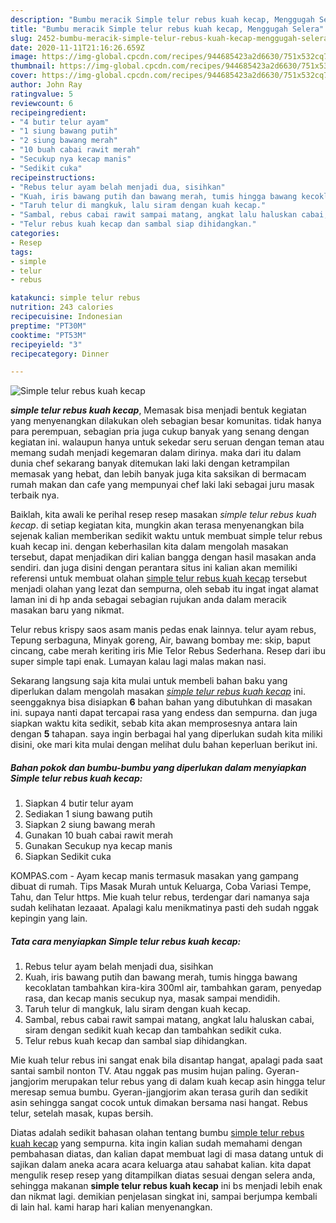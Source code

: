 ```yaml
---
description: "Bumbu meracik Simple telur rebus kuah kecap, Menggugah Selera"
title: "Bumbu meracik Simple telur rebus kuah kecap, Menggugah Selera"
slug: 2452-bumbu-meracik-simple-telur-rebus-kuah-kecap-menggugah-selera
date: 2020-11-11T21:16:26.659Z
image: https://img-global.cpcdn.com/recipes/944685423a2d6630/751x532cq70/simple-telur-rebus-kuah-kecap-foto-resep-utama.jpg
thumbnail: https://img-global.cpcdn.com/recipes/944685423a2d6630/751x532cq70/simple-telur-rebus-kuah-kecap-foto-resep-utama.jpg
cover: https://img-global.cpcdn.com/recipes/944685423a2d6630/751x532cq70/simple-telur-rebus-kuah-kecap-foto-resep-utama.jpg
author: John Ray
ratingvalue: 5
reviewcount: 6
recipeingredient:
- "4 butir telur ayam"
- "1 siung bawang putih"
- "2 siung bawang merah"
- "10 buah cabai rawit merah"
- "Secukup nya kecap manis"
- "Sedikit cuka"
recipeinstructions:
- "Rebus telur ayam belah menjadi dua, sisihkan"
- "Kuah, iris bawang putih dan bawang merah, tumis hingga bawang kecoklatan tambahkan kira-kira 300ml air, tambahkan garam, penyedap rasa, dan kecap manis secukup nya, masak sampai mendidih."
- "Taruh telur di mangkuk, lalu siram dengan kuah kecap."
- "Sambal, rebus cabai rawit sampai matang, angkat lalu haluskan cabai, siram dengan sedikit kuah kecap dan tambahkan sedikit cuka."
- "Telur rebus kuah kecap dan sambal siap dihidangkan."
categories:
- Resep
tags:
- simple
- telur
- rebus

katakunci: simple telur rebus 
nutrition: 243 calories
recipecuisine: Indonesian
preptime: "PT30M"
cooktime: "PT53M"
recipeyield: "3"
recipecategory: Dinner

---
```



![Simple telur rebus kuah kecap](https://img-global.cpcdn.com/recipes/944685423a2d6630/751x532cq70/simple-telur-rebus-kuah-kecap-foto-resep-utama.jpg)

<b><i>simple telur rebus kuah kecap</i></b>, Memasak bisa menjadi bentuk kegiatan yang menyenangkan dilakukan oleh sebagian besar komunitas. tidak hanya para perempuan, sebagian pria juga cukup banyak yang senang dengan kegiatan ini. walaupun hanya untuk sekedar seru seruan dengan teman atau memang sudah menjadi kegemaran dalam dirinya. maka dari itu dalam dunia chef sekarang banyak ditemukan laki laki dengan ketrampilan memasak yang hebat, dan lebih banyak juga kita saksikan di bermacam rumah makan dan cafe yang mempunyai chef laki laki sebagai juru masak terbaik nya.

Baiklah, kita awali ke perihal resep resep masakan <i>simple telur rebus kuah kecap</i>. di setiap kegiatan kita, mungkin akan terasa menyenangkan bila sejenak kalian memberikan sedikit waktu untuk membuat simple telur rebus kuah kecap ini. dengan keberhasilan kita dalam mengolah masakan tersebut, dapat menjadikan diri kalian bangga dengan hasil masakan anda sendiri. dan juga disini dengan perantara situs ini kalian akan memiliki referensi untuk membuat olahan <u>simple telur rebus kuah kecap</u> tersebut menjadi olahan yang lezat dan sempurna, oleh sebab itu ingat ingat alamat laman ini di hp anda sebagai sebagian rujukan anda dalam meracik masakan baru yang nikmat.

Telur rebus krispy saos asam manis pedas enak lainnya. telur ayam rebus, Tepung serbaguna, Minyak goreng, Air, bawang bombay me: skip, baput cincang, cabe merah keriting iris Mie Telor Rebus Sederhana. Resep dari ibu super simple tapi enak. Lumayan kalau lagi malas makan nasi.


Sekarang langsung saja kita mulai untuk membeli bahan baku yang diperlukan dalam mengolah masakan <u><i>simple telur rebus kuah kecap</i></u> ini. seenggaknya bisa disiapkan <b>6</b> bahan bahan yang dibutuhkan di masakan ini. supaya nanti dapat tercapai rasa yang endess dan sempurna. dan juga siapkan waktu kita sedikit, sebab kita akan memprosesnya antara lain dengan <b>5</b> tahapan. saya ingin berbagai hal yang diperlukan sudah kita miliki disini, oke mari kita mulai dengan melihat dulu bahan keperluan berikut ini.

<!--inarticleads1-->

##### Bahan pokok dan bumbu-bumbu yang diperlukan dalam menyiapkan Simple telur rebus kuah kecap:

1. Siapkan 4 butir telur ayam
1. Sediakan 1 siung bawang putih
1. Siapkan 2 siung bawang merah
1. Gunakan 10 buah cabai rawit merah
1. Gunakan Secukup nya kecap manis
1. Siapkan Sedikit cuka


KOMPAS.com - Ayam kecap manis termasuk masakan yang gampang dibuat di rumah. Tips Masak Murah untuk Keluarga, Coba Variasi Tempe, Tahu, dan Telur https. Mie kuah telur rebus, terdengar dari namanya saja sudah kelihatan lezaaat. Apalagi kalu menikmatinya pasti deh sudah nggak kepingin yang lain. 

<!--inarticleads2-->

##### Tata cara menyiapkan Simple telur rebus kuah kecap:

1. Rebus telur ayam belah menjadi dua, sisihkan
1. Kuah, iris bawang putih dan bawang merah, tumis hingga bawang kecoklatan tambahkan kira-kira 300ml air, tambahkan garam, penyedap rasa, dan kecap manis secukup nya, masak sampai mendidih.
1. Taruh telur di mangkuk, lalu siram dengan kuah kecap.
1. Sambal, rebus cabai rawit sampai matang, angkat lalu haluskan cabai, siram dengan sedikit kuah kecap dan tambahkan sedikit cuka.
1. Telur rebus kuah kecap dan sambal siap dihidangkan.


Mie kuah telur rebus ini sangat enak bila disantap hangat, apalagi pada saat santai sambil nonton TV. Atau nggak pas musim hujan paling. Gyeran-jangjorim merupakan telur rebus yang di dalam kuah kecap asin hingga telur meresap semua bumbu. Gyeran-jjangjorim akan terasa gurih dan sedikit asin sehingga sangat cocok untuk dimakan bersama nasi hangat. Rebus telur, setelah masak, kupas bersih. 

Diatas adalah sedikit bahasan olahan tentang bumbu <u>simple telur rebus kuah kecap</u> yang sempurna. kita ingin kalian sudah memahami dengan pembahasan diatas, dan kalian dapat membuat lagi di masa datang untuk di sajikan dalam aneka acara acara keluarga atau sahabat kalian. kita dapat mengulik resep resep yang ditampilkan diatas sesuai dengan selera anda, sehingga makanan <b>simple telur rebus kuah kecap</b> ini bs menjadi lebih enak dan nikmat lagi. demikian penjelasan singkat ini, sampai berjumpa kembali di lain hal. kami harap hari kalian menyenangkan.
